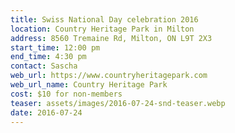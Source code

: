 ```yaml
---
title: Swiss National Day celebration 2016
location: Country Heritage Park in Milton
address: 8560 Tremaine Rd, Milton, ON L9T 2X3
start_time: 12:00 pm
end_time: 4:30 pm
contact: Sascha
web_url: https://www.countryheritagepark.com
web_url_name: Country Heritage Park
cost: $10 for non-members
teaser: assets/images/2016-07-24-snd-teaser.webp
date: 2016-07-24
---
```

